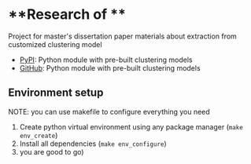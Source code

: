 # **Research of ** 

Project for master's dissertation paper materials about extraction      from customized clustering model

- [PyPI](https://pypi.org/project/gps-activity/): Python module with pre-built clustering models
- [GitHub](https://github.com/WasteLabs/gps_activity): Python module with pre-built clustering models

## Environment setup

NOTE: you can use makefile to configure everything you need

1. Create python virtual environment using any package manager (`make env_create`)
2. Install all dependencies (`make env_configure`)
3. you are good to go)
